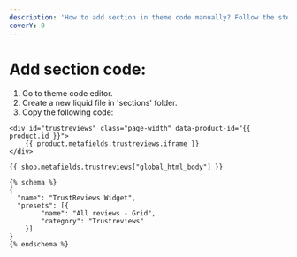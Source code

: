 ```yaml
---
description: 'How to add section in theme code manually? Follow the steps below:'
coverY: 0
---
```


# Add section code:

1. Go to theme code editor.
2. Create a new liquid file in 'sections' folder.
3. Copy the following code:
    
```
<div id="trustreviews" class="page-width" data-product-id="{{ product.id }}">
    {{ product.metafields.trustreviews.iframe }}
</div>

{{ shop.metafields.trustreviews["global_html_body"] }}

{% schema %}
{
  "name": "TrustReviews Widget",
  "presets": [{
		"name": "All reviews - Grid",
		"category": "Trustreviews"
	}]
}
{% endschema %}
```